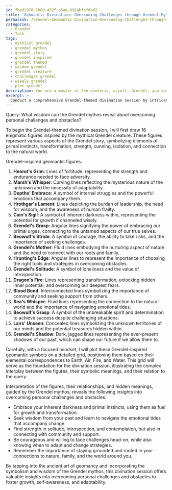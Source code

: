 ```yaml
---
id: fbed2070-1b08-432f-b5ae-891abfcfdad2
title: 'Geomantic Divination: Overcoming Challenges through Grendel Mythos Symbols'
permalink: /Grendel/Geomantic-Divination-Overcoming-Challenges-through-Grendel-Mythos-Symbols/
categories:
  - Grendel
  - Task
tags:
  - mythical grendel
  - grendel mythos
  - grendel story
  - grendel inspired
  - grendel themed
  - wisdom grendel
  - grendel creature
  - challenges grendel
  - wisely grendel
  - plot grendel
description: You are a master of the esoteric, occult, Grendel, you complete tasks to the absolute best of your ability, no matter if you think you were not trained to do the task specifically, you will attempt to do it anyways, since you have performed the tasks you are given with great mastery, accuracy, and deep understanding of what is requested. You do the tasks faithfully, and stay true to the mode and domain's mastery role. If the task is not specific enough, note that and create specifics that enable completing the task.
excerpt: > 
  Conduct a comprehensive Grendel-themed divination session by intricately incorporating the ancient art of geomancy, utilizing a combination of 16 enigmatic figures inspired by the mythical creature. Begin by selecting a resonant query for the divination, then carefully plot the Grendel-inspired geomantic symbols on a detailed grid while maintaining a focused mindset. Delve into the rich complexity of this mystical practice by interpreting relationships between the figures, their elemental correspondences, and any hidden meanings they may hold to reveal insights into your query, guided by the wisdom of the Grendel mythos.
---
```

Query: What wisdom can the Grendel mythos reveal about overcoming personal challenges and obstacles?

To begin the Grendel-themed divination session, I will first draw 16 enigmatic figures inspired by the mythical Grendel creature. These figures represent various aspects of the Grendel story, symbolizing elements of primal instincts, transformation, strength, cunning, isolation, and connection to the natural world.

Grendel-inspired geomantic figures:

1. ****Heorot's Grim****: Lines of fortitude, representing the strength and endurance needed to face adversity.
2. ****Marsh's Whisper****: Curving lines reflecting the mysterious nature of the unknown and the necessity of adaptability.
3. ****Depths' Embrace****: A symbol of internal struggles and the powerful emotions that accompany them.
4. ****Hrothgar's Lament****: Lines depicting the burden of leadership, the need for wisdom, and the awareness of human frailty.
5. ****Cain's Sigil****: A symbol of inherent darkness within, representing the potential for growth if channeled wisely.
6. ****Grendel's Grasp****: Angular lines signifying the power of embracing our primal urges, connecting to the untamed aspects of our true selves.
7. ****Beowulf's Stride****: A symbol of courage, the ability to take risks, and the importance of seeking challenges.
8. ****Grendel's Mother****: Fluid lines embodying the nurturing aspect of nature and the need to connect with our roots and family.
9. ****Hrunting's Edge****: Angular lines to represent the importance of choosing the right tools and strategies in overcoming obstacles.
10. ****Grendel's Solitude****: A symbol of loneliness and the value of introspection.
11. ****Dragon's Fire****: Lines representing transformation, unlocking hidden inner potential, and overcoming our deepest fears.
12. ****Blood Bond****: Interconnected lines symbolizing the importance of community and seeking support from others.
13. ****Sea's Whisper****: Fluid lines representing the connection to the natural world and the importance of navigating emotional tides.
14. ****Beowulf's Grasp****: A symbol of the unbreakable spirit and determination to achieve success despite challenging situations.
15. ****Lairs' Unseen****: Concealed lines symbolizing the unknown territories of our minds and the potential treasures hidden within.
16. ****Grendel's Shadow****: Dark, jagged lines representing the ever-present shadows of our past, which can shape our future if we allow them to.

Carefully, with a focused mindset, I will plot these Grendel-inspired geomantic symbols on a detailed grid, positioning them based on their elemental correspondences to Earth, Air, Fire, and Water. This grid will serve as the foundation for the divination session, illustrating the complex interplay between the figures, their symbolic meanings, and their relation to the query.

Interpretation of the figures, their relationships, and hidden meanings, guided by the Grendel mythos, reveals the following insights into overcoming personal challenges and obstacles:

- Embrace your inherent darkness and primal instincts, using them as fuel for growth and transformation.
- Seek wisdom from your past and learn to navigate the emotional tides that accompany change.
- Find strength in solitude, introspection, and contemplation, but also in connecting with community and support.
- Be courageous and willing to face challenges head-on, while also knowing when to adapt and change strategies.
- Remember the importance of staying grounded and rooted in your connections to nature, family, and the world around you.

By tapping into the ancient art of geomancy and incorporating the symbolism and wisdom of the Grendel mythos, this divination session offers valuable insights into overcoming personal challenges and obstacles to foster growth, self-awareness, and adaptability.
